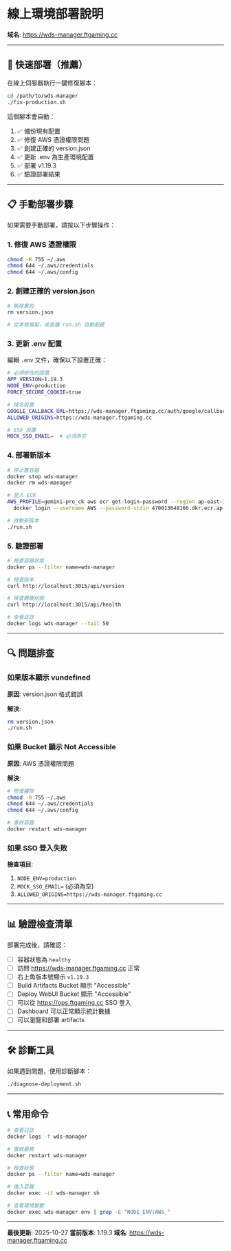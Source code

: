# 線上環境部署說明

**域名**: https://wds-manager.ftgaming.cc

---

## 🚀 快速部署（推薦）

在線上伺服器執行一鍵修復腳本：

```bash
cd /path/to/wds-manager
./fix-production.sh
```

這個腳本會自動：
1. ✅ 備份現有配置
2. ✅ 修復 AWS 憑證權限問題
3. ✅ 創建正確的 version.json
4. ✅ 更新 .env 為生產環境配置
5. ✅ 部署 v1.19.3
6. ✅ 驗證部署結果

---

## 📋 手動部署步驟

如果需要手動部署，請按以下步驟操作：

### 1. 修復 AWS 憑證權限

```bash
chmod -R 755 ~/.aws
chmod 644 ~/.aws/credentials
chmod 644 ~/.aws/config
```

### 2. 創建正確的 version.json

```bash
# 刪除舊的
rm version.json

# 從本地複製，或者讓 run.sh 自動創建
```

### 3. 更新 .env 配置

編輯 `.env` 文件，確保以下設置正確：

```bash
# 必須修改的設置
APP_VERSION=1.19.3
NODE_ENV=production
FORCE_SECURE_COOKIE=true

# 域名設置
GOOGLE_CALLBACK_URL=https://wds-manager.ftgaming.cc/auth/google/callback
ALLOWED_ORIGINS=https://wds-manager.ftgaming.cc

# SSO 設置
MOCK_SSO_EMAIL=  # 必須為空
```

### 4. 部署新版本

```bash
# 停止舊容器
docker stop wds-manager
docker rm wds-manager

# 登入 ECR
AWS_PROFILE=gemini-pro_ck aws ecr get-login-password --region ap-east-1 | \
  docker login --username AWS --password-stdin 470013648166.dkr.ecr.ap-east-1.amazonaws.com

# 啟動新版本
./run.sh
```

### 5. 驗證部署

```bash
# 檢查容器狀態
docker ps --filter name=wds-manager

# 檢查版本
curl http://localhost:3015/api/version

# 檢查健康狀態
curl http://localhost:3015/api/health

# 查看日誌
docker logs wds-manager --tail 50
```

---

## 🔍 問題排查

### 如果版本顯示 vundefined

**原因**: version.json 格式錯誤

**解決**:
```bash
rm version.json
./run.sh
```

### 如果 Bucket 顯示 Not Accessible

**原因**: AWS 憑證權限問題

**解決**:
```bash
# 修復權限
chmod -R 755 ~/.aws
chmod 644 ~/.aws/credentials
chmod 644 ~/.aws/config

# 重啟容器
docker restart wds-manager
```

### 如果 SSO 登入失敗

**檢查項目**:
1. `NODE_ENV=production`
2. `MOCK_SSO_EMAIL=` (必須為空)
3. `ALLOWED_ORIGINS=https://wds-manager.ftgaming.cc`

---

## 📊 驗證檢查清單

部署完成後，請確認：

- [ ] 容器狀態為 `healthy`
- [ ] 訪問 https://wds-manager.ftgaming.cc 正常
- [ ] 右上角版本號顯示 `v1.19.3`
- [ ] Build Artifacts Bucket 顯示 "Accessible"
- [ ] Deploy WebUI Bucket 顯示 "Accessible"
- [ ] 可以從 https://ops.ftgaming.cc SSO 登入
- [ ] Dashboard 可以正常顯示統計數據
- [ ] 可以瀏覽和部署 artifacts

---

## 🛠️ 診斷工具

如果遇到問題，使用診斷腳本：

```bash
./diagnose-deployment.sh
```

---

## 📞 常用命令

```bash
# 查看日誌
docker logs -f wds-manager

# 重啟服務
docker restart wds-manager

# 檢查狀態
docker ps --filter name=wds-manager

# 進入容器
docker exec -it wds-manager sh

# 查看環境變數
docker exec wds-manager env | grep -E "NODE_ENV|AWS_"
```

---

**最後更新**: 2025-10-27
**當前版本**: 1.19.3
**域名**: https://wds-manager.ftgaming.cc
